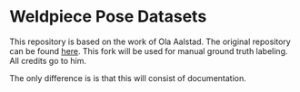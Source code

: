 # Weldpiece Pose Datasets

This repository is based on the work of Ola Aalstad. The original repository can be found [here](https://github.com/olaals/weldpiece-pose-datasets.git). This fork will be used for manual ground truth labeling. All credits go to him.

The only difference is is that this will consist of documentation. 

